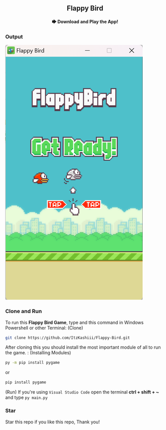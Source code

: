 <div align="center">
<h2 align="center">Flappy Bird</h2>

<h4 align="A simple Flappy Bird game that is made in Python/PyGame.</h4>

<h5>Github Deploy</h5>
<a href="https://www.mediafire.com/file/w2hw3s10w2k06t9/Flappy+Bird.zip/file"><strong>🡆 Download and Play the App!</strong></a>
</div>

### Output
![Game](./images/game.png "Game Example")


### Clone and Run
To run this __**Flappy Bird Game**__, type and this command in Windows Powershell or other Terminal:
(Clone)
```bash
git clone https://github.com/ItzKashiii/Flappy-Bird.git
```
After cloning this you should install the most important module of all to run the game. :
(Installing Modules)
```bash
py -m pip install pygame
```
or
```bash
pip install pygame
```
(Run)
If you're using `Visual Studio Code` open the terminal **ctrl + shift + ~** and type ```py main.py```

### Star
Star this repo if you like this repo, Thank you!

